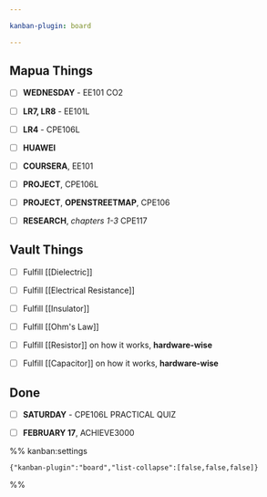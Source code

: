```yaml
---

kanban-plugin: board

---
```


## Mapua Things

- [ ] **WEDNESDAY** - EE101 CO2
- [ ] **LR7, LR8** - EE101L
- [ ] **LR4** - CPE106L
- [ ] **HUAWEI**
- [ ] **COURSERA**, EE101
- [ ] **PROJECT**, CPE106L
- [ ] **PROJECT**, **OPENSTREETMAP**, CPE106
- [ ] **RESEARCH**, *chapters 1-3* CPE117


## Vault Things

- [ ] Fulfill [[Dielectric]]
- [ ] Fulfill [[Electrical Resistance]]
- [ ] Fulfill [[Insulator]]
- [ ] Fulfill [[Ohm's Law]]
- [ ] Fulfill [[Resistor]] on how it works, **hardware-wise**
- [ ] Fulfill [[Capacitor]] on how it works, **hardware-wise**


## Done

- [ ] **SATURDAY** - CPE106L PRACTICAL QUIZ
- [ ] **FEBRUARY 17**, ACHIEVE3000




%% kanban:settings
```
{"kanban-plugin":"board","list-collapse":[false,false,false]}
```
%%